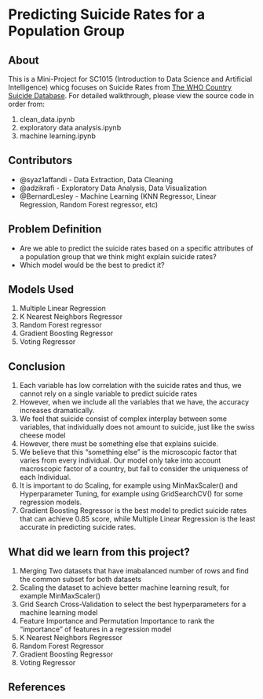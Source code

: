 # Predicting Suicide Rates for a Population Group

## About

This is a Mini-Project for SC1015 (Introduction to Data Science and Artificial Intelligence) whicg focuses on Suicide Rates from [The WHO Country Suicide Database](https://www.kaggle.com/datasets/russellyates88/suicide-rates-overview-1985-to-2016). For detailed walkthrough, please view the source code in order from:
1. clean_data.ipynb
2. exploratory data analysis.ipynb
3. machine learning.ipynb
  
## Contributors

- @syaz1affandi - Data Extraction, Data Cleaning
- @adzikrafi - Exploratory Data Analysis, Data Visualization
- @BernardLesley - Machine Learning (KNN Regressor, Linear Regression, Random Forest regressor, etc)

## Problem Definition

- Are we able to predict the suicide rates based on a specific attributes of a population group that we think might explain suicide rates?
- Which model would be the best to predict it?

## Models Used

1. Multiple Linear Regression
2. K Nearest Neighbors Regressor
3. Random Forest regressor
4. Gradient Boosting Regressor
5. Voting Regressor

## Conclusion

1. Each variable has low correlation with the suicide rates and thus, we cannot rely on a single variable to predict suicide rates
2. However, when we include all the variables that we have, the accuracy increases dramatically. 
3. We feel that suicide consist of complex interplay between some variables, that individually does not amount to suicide, just like the swiss cheese model
4. However, there must be something else that explains suicide.
5. We believe that this “something else” is the microscopic factor that varies from every individual. Our model only take into account macroscopic factor of a country, but fail to consider the uniqueness of each Individual.
6. It is important to do Scaling, for example using MinMaxScaler() and Hyperparameter Tuning, for example using GridSearchCV() for some regression models.
7. Gradient Boosting Regressor is the best model to predict suicide rates that can achieve 0.85 score, while Multiple Linear Regression is the least accurate in predicting suicide rates.


## What did we learn from this project?
1. Merging Two datasets that have imabalanced number of rows and find the common subset for both datasets
2. Scaling the dataset to achieve better machine learning result, for example MinMaxScaler()
3. Grid Search Cross-Validation to select the best hyperparameters for a machine learning model
4. Feature Importance and Permutation Importance to rank the “importance” of features in a regression model
5. K Nearest Neighbors Regressor
6. Random Forest Regressor
7. Gradient Boosting Regressor
8. Voting Regressor

## References





